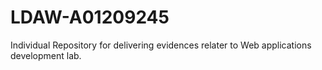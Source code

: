 # LDAW-A01209245
Individual Repository for delivering evidences relater to Web applications development lab.
